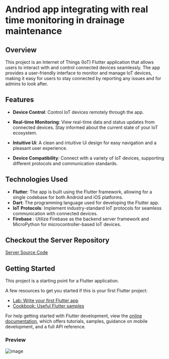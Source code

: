 # Andriod app integrating with real time monitoring in drainage maintenance

## Overview

This project is an Internet of Things (IoT) Flutter application that allows users to interact with and control connected devices seamlessly. The app provides a user-friendly interface to monitor and manage IoT devices, making it easy for users to stay connected by reporting any issues and for admins to look after.

## Features

- **Device Control**: Control IoT devices remotely through the app. 

- **Real-time Monitoring**: View real-time data and status updates from connected devices. Stay informed about the current state of your IoT ecosystem.

- **Intuitive Ui**: A clean and intuitive Ui design for easy navigation and a pleasant user experience.

- **Device Compatibility**: Connect with a variety of IoT devices, supporting different protocols and communication standards.

## Technologies Used

- **Flutter**: The app is built using the Flutter framework, allowing for a single codebase for both Android and iOS platforms.
- **Dart**: The programming language used for developing the Flutter app.
- **IoT Protocols**: Implement industry-standard IoT protocols for seamless communication with connected devices.
- **Firebase** : Utilize Firebase as the backend server framework and MicroPython for microcontroller-based IoT devices.

## Checkout the Server Repository

<a href="https://github.com/Pavani004/SmartGush" alt="Server Repo">Server Source Code</a>

## Getting Started

This project is a starting point for a Flutter application.

A few resources to get you started if this is your first Flutter project:

- [Lab: Write your first Flutter app](https://docs.flutter.dev/get-started/codelab)
- [Cookbook: Useful Flutter samples](https://docs.flutter.dev/cookbook)

For help getting started with Flutter development, view the
[online documentation](https://docs.flutter.dev/), which offers tutorials,
samples, guidance on mobile development, and a full API reference.

### Preview

![image](https://github.com/user-attachments/assets/6c3c848f-3d6c-4504-9c48-f5f517a6dd4b)
